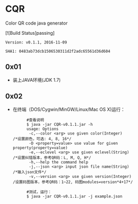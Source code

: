 # CQR
Color QR code java generator

[![Build Status]passing]

`Version: v0.1.1, 2016-11-09`

`SHA1: 0483ab73dcb1506530311d2f2adc65561d36d604`

## 0x01
- 装上JAVA环境(JDK 1.7)

## 0x02
- 在终端（DOS/Cygwin/MinGW/Linux/Mac OS X)运行：

            #查看说明
            $ java -jar CQR-v0.1.1.jar -h
            usage: Options
             -c,--color <arg> use given color(Integer)                     /*设置颜色，可选: 4, 8, 16*/
             -D <property=value> use value for given property(property=value)
             -e,--eclevel <arg> use given eclevel(String)                 /*设置纠错版本，参考QR码：L, M, Q, H*/
             -h,--help the command help
             -j,--json <arg> input json file name(String)                 /*输入json文件*/
             -v,--version <arg> use given version(Integer)               /设置码图版本，参考QR码：1~22, 码图modules=version*4+17*/

            #测试，运行：
            $ java -jar CQR-v0.1.1.jar -j example.json
